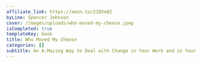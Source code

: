```yaml
---
affiliate_link: https://amzn.to/2JQVe82
byLine: Spencer Johnson
cover: /images/uploads/who-moved-my-cheese.jpeg
isCompleted: true
templateKey: book
title: Who Moved My Cheese
categories: []
subtitle: An A-Mazing Way to Deal with Change in Your Work and in Your Life
---
```

